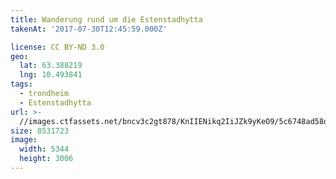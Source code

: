 ```yaml
---
title: Wanderung rund um die Estenstadhytta
takenAt: '2017-07-30T12:45:59.000Z'

license: CC BY-ND 3.0
geo:
  lat: 63.388219
  lng: 10.493841
tags:
  - trondheim
  - Estenstadhytta
url: >-
  //images.ctfassets.net/bncv3c2gt878/KnIIENikq2IiJZk9yKeO9/5c6748ad58dde7d7a5c8dda864f7ca03/wanderung-rund-um-die-estenstadhytta_36131717851_o
size: 8531723
image:
  width: 5344
  height: 3006
---
```

